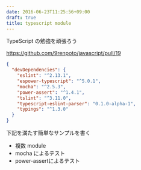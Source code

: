 ```yaml
---
date: 2016-06-23T11:25:56+09:00
draft: true
title: typescript module
---
```


TypeScript の勉強を頑張ろう

https://github.com/9renpoto/javascript/pull/19

```json
{
  "devDependencies": {
    "eslint": "^2.13.1",
    "espower-typescript": "^5.0.1",
    "mocha": "^2.5.3",
    "power-assert": "^1.4.1",
    "tslint": "^3.11.0",
    "typescript-eslint-parser": "0.1.0-alpha-1",
    "typings": "^1.3.0"
  }
}
```

下記を満たす簡単なサンプルを書く

- 複数 module
- mocha によるテスト
- power-assertによるテスト
